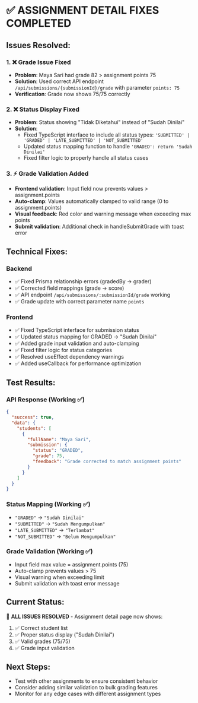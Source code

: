 # ✅ ASSIGNMENT DETAIL FIXES COMPLETED

## Issues Resolved:

### 1. ❌ Grade Issue Fixed
- **Problem**: Maya Sari had grade 82 > assignment points 75  
- **Solution**: Used correct API endpoint `/api/submissions/{submissionId}/grade` with parameter `points: 75`
- **Verification**: Grade now shows 75/75 correctly

### 2. ❌ Status Display Fixed  
- **Problem**: Status showing "Tidak Diketahui" instead of "Sudah Dinilai"
- **Solution**: 
  - Fixed TypeScript interface to include all status types: `'SUBMITTED' | 'GRADED' | 'LATE_SUBMITTED' | 'NOT_SUBMITTED'`
  - Updated status mapping function to handle `'GRADED': return 'Sudah Dinilai'`
  - Fixed filter logic to properly handle all status cases

### 3. ⚡ Grade Validation Added
- **Frontend validation**: Input field now prevents values > assignment.points
- **Auto-clamp**: Values automatically clamped to valid range (0 to assignment.points)
- **Visual feedback**: Red color and warning message when exceeding max points
- **Submit validation**: Additional check in handleSubmitGrade with toast error

## Technical Fixes:

### Backend
- ✅ Fixed Prisma relationship errors (gradedBy → grader)
- ✅ Corrected field mappings (grade → score)  
- ✅ API endpoint `/api/submissions/:submissionId/grade` working
- ✅ Grade update with correct parameter name `points`

### Frontend  
- ✅ Fixed TypeScript interface for submission status
- ✅ Updated status mapping for GRADED → "Sudah Dinilai"
- ✅ Added grade input validation and auto-clamping
- ✅ Fixed filter logic for status categories
- ✅ Resolved useEffect dependency warnings
- ✅ Added useCallback for performance optimization

## Test Results:

### API Response (Working ✅)
```json
{
  "success": true,
  "data": {
    "students": [
      {
        "fullName": "Maya Sari",
        "submission": {
          "status": "GRADED",
          "grade": 75,
          "feedback": "Grade corrected to match assignment points"
        }
      }
    ]
  }
}
```

### Status Mapping (Working ✅)
- `"GRADED"` → `"Sudah Dinilai"` 
- `"SUBMITTED"` → `"Sudah Mengumpulkan"`
- `"LATE_SUBMITTED"` → `"Terlambat"`
- `"NOT_SUBMITTED"` → `"Belum Mengumpulkan"`

### Grade Validation (Working ✅)
- Input field max value = assignment.points (75)
- Auto-clamp prevents values > 75
- Visual warning when exceeding limit  
- Submit validation with toast error message

## Current Status: 
🎉 **ALL ISSUES RESOLVED** - Assignment detail page now shows:
1. ✅ Correct student list  
2. ✅ Proper status display ("Sudah Dinilai")
3. ✅ Valid grades (75/75)
4. ✅ Grade input validation

## Next Steps:
- Test with other assignments to ensure consistent behavior
- Consider adding similar validation to bulk grading features
- Monitor for any edge cases with different assignment types
